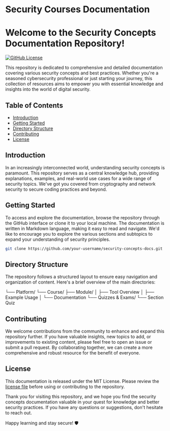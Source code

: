 # Security Courses Documentation
# Welcome to the Security Concepts Documentation Repository!

[![GitHub License](https://img.shields.io/github/license/your-username/security-concepts-docs)](https://github.com/your-username/security-concepts-docs/blob/main/LICENSE)

This repository is dedicated to comprehensive and detailed documentation covering various security concepts and best practices. Whether you're a seasoned cybersecurity professional or just starting your journey, this collection of resources aims to empower you with essential knowledge and insights into the world of digital security.

## Table of Contents

- [Introduction](#introduction)
- [Getting Started](#getting-started)
- [Directory Structure](#directory-structure)
- [Contributing](#contributing)
- [License](#license)

## Introduction

In an increasingly interconnected world, understanding security concepts is paramount. This repository serves as a central knowledge hub, providing explanations, examples, and real-world use cases for a wide range of security topics. We've got you covered from cryptography and network security to secure coding practices and beyond.

## Getting Started

To access and explore the documentation, browse the repository through the GitHub interface or clone it to your local machine. The documentation is written in Markdown language, making it easy to read and navigate. We'd like to encourage you to explore the various sections and subtopics to expand your understanding of security principles.

```bash
git clone https://github.com/your-username/security-concepts-docs.git
```
## Directory Structure

The repository follows a structured layout to ensure easy navigation and organization of content. Here's a brief overview of the main directories:

└── Platform/
   └── Course/
      ├── Module/
      │   ├── Tool Overview
      │   ├── Example Usage
      │   └── Documentation
      └── Quizzes & Exams/
            └── Section Quiz


## Contributing

We welcome contributions from the community to enhance and expand this repository further. If you have valuable insights, new topics to add, or improvements to existing content, please feel free to open an issue or submit a pull request. By collaborating together, we can create a more comprehensive and robust resource for the benefit of everyone.

## License

This documentation is released under the MIT License. Please review the [license file](LICENSE) before using or contributing to the repository.

Thank you for visiting this repository, and we hope you find the security concepts documentation valuable in your quest for knowledge and better security practices. If you have any questions or suggestions, don't hesitate to reach out.

Happy learning and stay secure! 🛡️


